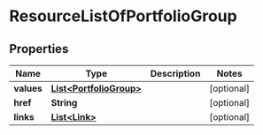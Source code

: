 

# ResourceListOfPortfolioGroup

## Properties

Name | Type | Description | Notes
------------ | ------------- | ------------- | -------------
**values** | [**List&lt;PortfolioGroup&gt;**](PortfolioGroup.md) |  |  [optional]
**href** | **String** |  |  [optional]
**links** | [**List&lt;Link&gt;**](Link.md) |  |  [optional]



